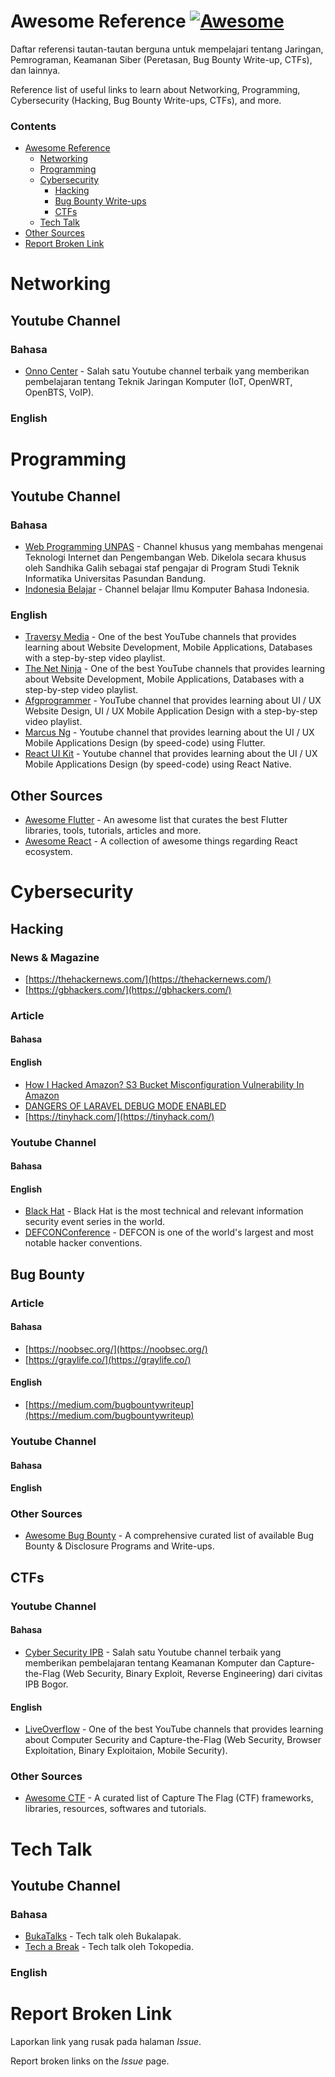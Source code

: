 # Awesome Reference [![Awesome](https://cdn.rawgit.com/sindresorhus/awesome/d7305f38d29fed78fa85652e3a63e154dd8e8829/media/badge.svg)](https://github.com/sindresorhus/awesome)

Daftar referensi tautan-tautan berguna untuk mempelajari tentang Jaringan, Pemrograman, Keamanan Siber (Peretasan, Bug Bounty Write-up, CTFs), dan lainnya.

 Reference list of useful links to learn about Networking, Programming, Cybersecurity (Hacking, Bug Bounty Write-ups, CTFs), and more.

### Contents

- [Awesome Reference](#awesome-reference)
  - [Networking](#networking)
  - [Programming](#programming)
  - [Cybersecurity](#cybersecurity)
    - [Hacking](#hacking)
    - [Bug Bounty Write-ups](#bug-bounty)
    - [CTFs](#ctfs)
  - [Tech Talk](#tech-talk)
- [Other Sources](https://github.com/sindresorhus/awesome)
- [Report Broken Link](#report-broken-link)
      

# Networking

## Youtube Channel

### Bahasa

- [Onno Center](https://www.youtube.com/channel/UCvYfBQdMzsWTbNAsgJEC7Ig) - Salah satu Youtube channel terbaik yang memberikan pembelajaran tentang Teknik Jaringan Komputer (IoT, OpenWRT, OpenBTS, VoIP).

### English

# Programming

## Youtube Channel

### Bahasa

- [Web Programming UNPAS](https://www.youtube.com/channel/UCkXmLjEr95LVtGuIm3l2dPg) - Channel khusus yang membahas mengenai Teknologi Internet dan Pengembangan Web. Dikelola secara khusus oleh Sandhika Galih sebagai staf pengajar di Program Studi Teknik Informatika Universitas Pasundan Bandung.
- [Indonesia Belajar](https://www.youtube.com/channel/UCQ4Jo2IJeyRGzZBvjaaLzrw) - Channel belajar Ilmu Komputer Bahasa Indonesia.

### English

- [Traversy Media](https://www.youtube.com/user/TechGuyWeb) - One of the best YouTube channels that provides learning about Website Development, Mobile Applications, Databases with a step-by-step video playlist.
- [The Net Ninja](https://www.youtube.com/channel/UCW5YeuERMmlnqo4oq8vwUpg) - One of the best YouTube channels that provides learning about Website Development, Mobile Applications, Databases with a step-by-step video playlist.
- [Afgprogrammer](https://www.youtube.com/channel/UCuXm84E6yWF0dIKmwvwc9sQ) - YouTube channel that provides learning about UI / UX Website Design, UI / UX Mobile Application Design with a step-by-step video playlist.
- [Marcus Ng](https://www.youtube.com/channel/UC6Dy0rQ6zDnQuHQ1EeErGUA) - Youtube channel that provides learning about the UI / UX Mobile Applications Design (by speed-code) using Flutter.
- [React UI Kit](https://www.youtube.com/channel/UC6Dy0rQ6zDnQuHQ1EeErGUA) - Youtube channel that provides learning about the UI / UX Mobile Applications Design (by speed-code) using React Native.

## Other Sources

- [Awesome Flutter](https://github.com/Solido/awesome-flutter) - An awesome list that curates the best Flutter libraries, tools, tutorials, articles and more.
- [Awesome React](https://github.com/enaqx/awesome-react) - A collection of awesome things regarding React ecosystem.

# Cybersecurity

## Hacking

### News & Magazine

- [https://thehackernews.com/](https://thehackernews.com/)
- [https://gbhackers.com/](https://gbhackers.com/)

### Article

#### Bahasa

#### English

- [How I Hacked Amazon? S3 Bucket Misconfiguration Vulnerability In Amazon](https://hackersonlineclub.com/how-i-hacked-amazon-s3-bucket-misconfiguration-in-amazon/)
- [DANGERS OF LARAVEL DEBUG MODE ENABLED](https://hacken.io/research/researches-and-investigations/dangers-of-laravel-debug-mode-enabled/)
- [https://tinyhack.com/](https://tinyhack.com/)

### Youtube Channel

#### Bahasa

#### English

- [Black Hat](https://www.youtube.com/user/BlackHatOfficialYT) - Black Hat is the most technical and relevant information security event series in the world.
- [DEFCONConference](https://www.youtube.com/user/DEFCONConference) - DEFCON is one of the world's largest and most notable hacker conventions.

## Bug Bounty

### Article

#### Bahasa

- [https://noobsec.org/](https://noobsec.org/)
- [https://graylife.co/](https://graylife.co/)

#### English

- [https://medium.com/bugbountywriteup](https://medium.com/bugbountywriteup)

### Youtube Channel

#### Bahasa

#### English

### Other Sources

- [Awesome Bug Bounty](https://github.com/djadmin/awesome-bug-bounty) - A comprehensive curated list of available Bug Bounty & Disclosure Programs and Write-ups.

## CTFs

### Youtube Channel

#### Bahasa

- [Cyber Security IPB](https://www.youtube.com/channel/UCH6CPf10u9uQu3w1DRhOliw) - Salah satu Youtube channel terbaik yang memberikan pembelajaran tentang Keamanan Komputer dan Capture-the-Flag (Web Security, Binary Exploit, Reverse Engineering) dari civitas IPB Bogor.

#### English

- [LiveOverflow](https://www.youtube.com/channel/UClcE-kVhqyiHCcjYwcpfj9w) - One of the best YouTube channels that provides learning about Computer Security and Capture-the-Flag (Web Security, Browser Exploitation, Binary Exploitaion, Mobile Security).

### Other Sources 

- [Awesome CTF](https://github.com/apsdehal/awesome-ctf) - A curated list of Capture The Flag (CTF) frameworks, libraries, resources, softwares and tutorials.

# Tech Talk

## Youtube Channel

### Bahasa

- [BukaTalks](https://www.youtube.com/channel/UCFg3EocOqjE2Oj1mMiU_wag) - Tech talk oleh Bukalapak.
- [Tech a Break](https://www.youtube.com/watch?v=RF2EeJ2UjA4&list=PLmmGB6SXc_3QlKdrOFwDySJZbuSCZCQoj&index=20) - Tech talk oleh Tokopedia.

### English


# Report Broken Link

Laporkan link yang rusak pada halaman *Issue*.

Report broken links on the *Issue* page.
